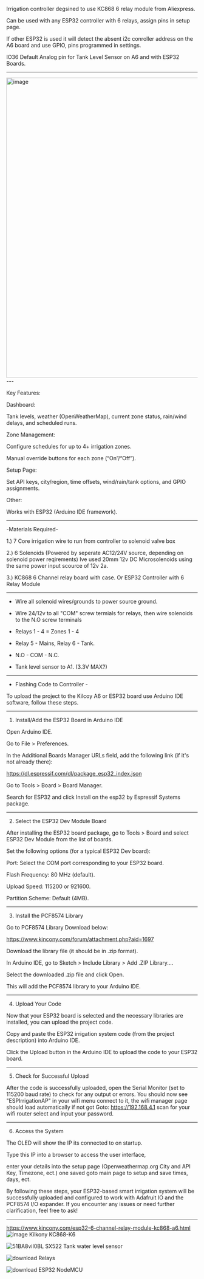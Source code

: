 Irrigation controller degsined to use KC868 6 relay module from Aliexpress.


Can be used with any ESP32 controller with 6 relays, assign pins in setup page.

If other ESP32 is used it will detect the absent i2c conroller address on the A6 board and use GPIO, pins programmed in settings. 

IO36 Default Analog pin for Tank Level Sensor on A6 and with ESP32 Boards.


---
<img width="512" height="790" alt="image" src="https://github.com/user-attachments/assets/f77e35f3-2bdb-430a-921b-b675e6dc4dd3" />
---

Key Features:

Dashboard:

Tank levels, weather (OpenWeatherMap), current zone status, rain/wind delays, and scheduled runs.

Zone Management:

Configure schedules for up to 4+ irrigation zones.

Manual override buttons for each zone (“On”/“Off”).

Setup Page:

Set API keys, city/region, time offsets, wind/rain/tank options, and GPIO assignments.

Other:

Works with ESP32 (Arduino IDE framework).

----

-Materials Required-


1.) 7 Core irrigation wire to run from controller to solenoid valve box

2.) 6 Solenoids (Powered by seperate AC12/24V source, depending on solenoid power reqirements) Ive used 20mm 12v DC Microsolenoids using the same power input scource of 12v 2a. 

3.) KC868 6 Channel relay board with case. Or ESP32 Controller with 6 Relay Module

----

- Wire all solenoid wires/grounds to power source ground.

- Wire 24/12v to all "COM" screw termials for relays, then wire solenoids to the N.O screw terminals

- Relays 1 - 4 = Zones 1 - 4 

- Relay 5 - Mains, Relay 6 - Tank.

- N.O - COM - N.C.

- Tank level sensor to A1. (3.3V MAX?)

----


- Flashing Code to Controller - 

To upload the project to the Kilcoy A6 or ESP32 board use Arduino IDE software, follow these steps.

----

1. Install/Add the ESP32 Board in Arduino IDE

Open Arduino IDE.

Go to File > Preferences.

In the Additional Boards Manager URLs field, add the following link (if it's not already there):

https://dl.espressif.com/dl/package_esp32_index.json

Go to Tools > Board > Board Manager.

Search for ESP32 and click Install on the esp32 by Espressif Systems package.


---

2. Select the ESP32 Dev Module Board

After installing the ESP32 board package, go to Tools > Board and select ESP32 Dev Module from the list of boards.

Set the following options (for a typical ESP32 Dev board):

Port: Select the COM port corresponding to your ESP32 board.

Flash Frequency: 80 MHz (default).

Upload Speed: 115200 or 921600.

Partition Scheme: Default (4MB).




---

3. Install the PCF8574 Library

Go to PCF8574 Library Download below:

https://www.kincony.com/forum/attachment.php?aid=1697

Download the library file (it should be in .zip format).

In Arduino IDE, go to Sketch > Include Library > Add .ZIP Library....

Select the downloaded .zip file and click Open.

This will add the PCF8574 library to your Arduino IDE.


---

4. Upload Your Code

Now that your ESP32 board is selected and the necessary libraries are installed, you can upload the project code.

Copy and paste the ESP32 irrigation system code (from the project description) into Arduino IDE.

Click the Upload button in the Arduino IDE to upload the code to your ESP32 board.


---

5. Check for Successful Upload

After the code is successfully uploaded, open the Serial Monitor (set to 115200 baud rate) to check for any output or errors.
You should now see "ESPIrrigationAP" in your wifi menu connect to it, the wifi manager page should load automatically if not got Goto: https://192.168.4.1 scan for your wifi router select and input your password.

---

6. Access the System

The OLED will show the IP its connected to on startup. 

Type this IP into a browser to access the user interface,

enter your details into the setup page (Openweathermap.org City and API Key, Timezone, ect.) one saved goto main page to setup and save times, days, ect.

By following these steps, your ESP32-based smart irrigation system will be successfully uploaded and configured to work with Adafruit IO and the PCF8574 I/O expander. If you encounter any issues or need further clarification, feel free to ask!


---

https://www.kincony.com/esp32-6-channel-relay-module-kc868-a6.html
![image](https://github.com/user-attachments/assets/113cedeb-a453-42a8-809c-a522808daa87) Kilkony KC868-K6

![51BA8viI0BL _SX522_](https://github.com/user-attachments/assets/3ca35811-27b2-4bfd-a91e-8748b7463eb3) Tank water level sensor

![download](https://github.com/user-attachments/assets/634f39fa-968c-493c-b1b5-f588702cd1ed)    Relays

![download](https://github.com/user-attachments/assets/b3d3e541-8df6-4f3f-af2c-38f72cae96a2)    ESP32 NodeMCU



